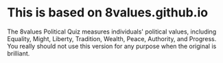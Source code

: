 # This is based on 8values.github.io
The 8values Political Quiz measures individuals' political values, including Equality, Might, Liberty, Tradition, Wealth, Peace, Authority, and Progress.
You really should not use this version for any purpose when the original is brilliant.
